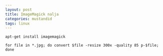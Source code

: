 ```yaml
---
layout: post
title: ImageMagick nalja
categories: mustandid
tags: linux
---
```


    apt-get install imagemagick

    for file in *.jpg; do convert $file -resize 300x -quality 85 p-$file; done

